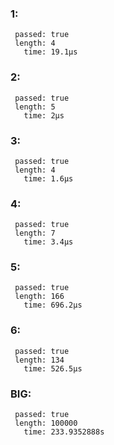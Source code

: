 ### 1:
     passed: true
     length: 4
       time: 19.1µs

### 2:
     passed: true
     length: 5
       time: 2µs

### 3:
     passed: true
     length: 4
       time: 1.6µs

### 4:
     passed: true
     length: 7
       time: 3.4µs

### 5:
     passed: true
     length: 166
       time: 696.2µs

### 6:
     passed: true
     length: 134
       time: 526.5µs

### BIG:
     passed: true
     length: 100000
       time: 233.9352888s


